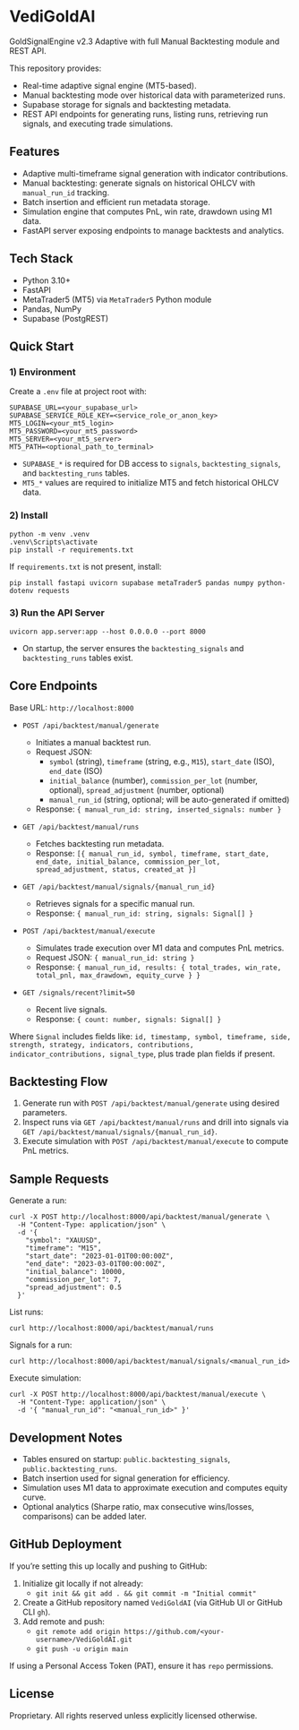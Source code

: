 # VediGoldAI

GoldSignalEngine v2.3 Adaptive with full Manual Backtesting module and REST API.

This repository provides:
- Real-time adaptive signal engine (MT5-based).
- Manual backtesting mode over historical data with parameterized runs.
- Supabase storage for signals and backtesting metadata.
- REST API endpoints for generating runs, listing runs, retrieving run signals, and executing trade simulations.

## Features
- Adaptive multi-timeframe signal generation with indicator contributions.
- Manual backtesting: generate signals on historical OHLCV with `manual_run_id` tracking.
- Batch insertion and efficient run metadata storage.
- Simulation engine that computes PnL, win rate, drawdown using M1 data.
- FastAPI server exposing endpoints to manage backtests and analytics.

## Tech Stack
- Python 3.10+
- FastAPI
- MetaTrader5 (MT5) via `MetaTrader5` Python module
- Pandas, NumPy
- Supabase (PostgREST)

## Quick Start

### 1) Environment
Create a `.env` file at project root with:

```
SUPABASE_URL=<your_supabase_url>
SUPABASE_SERVICE_ROLE_KEY=<service_role_or_anon_key>
MT5_LOGIN=<your_mt5_login>
MT5_PASSWORD=<your_mt5_password>
MT5_SERVER=<your_mt5_server>
MT5_PATH=<optional_path_to_terminal>
```

- `SUPABASE_*` is required for DB access to `signals`, `backtesting_signals`, and `backtesting_runs` tables.
- `MT5_*` values are required to initialize MT5 and fetch historical OHLCV data.

### 2) Install
```
python -m venv .venv
.venv\Scripts\activate
pip install -r requirements.txt
```

If `requirements.txt` is not present, install:
```
pip install fastapi uvicorn supabase metaTrader5 pandas numpy python-dotenv requests
```

### 3) Run the API Server
```
uvicorn app.server:app --host 0.0.0.0 --port 8000
```

- On startup, the server ensures the `backtesting_signals` and `backtesting_runs` tables exist.

## Core Endpoints

Base URL: `http://localhost:8000`

- `POST /api/backtest/manual/generate`
  - Initiates a manual backtest run.
  - Request JSON:
    - `symbol` (string), `timeframe` (string, e.g., `M15`), `start_date` (ISO), `end_date` (ISO)
    - `initial_balance` (number), `commission_per_lot` (number, optional), `spread_adjustment` (number, optional)
    - `manual_run_id` (string, optional; will be auto-generated if omitted)
  - Response: `{ manual_run_id: string, inserted_signals: number }`

- `GET /api/backtest/manual/runs`
  - Fetches backtesting run metadata.
  - Response: `[{ manual_run_id, symbol, timeframe, start_date, end_date, initial_balance, commission_per_lot, spread_adjustment, status, created_at }]`

- `GET /api/backtest/manual/signals/{manual_run_id}`
  - Retrieves signals for a specific manual run.
  - Response: `{ manual_run_id: string, signals: Signal[] }`

- `POST /api/backtest/manual/execute`
  - Simulates trade execution over M1 data and computes PnL metrics.
  - Request JSON: `{ manual_run_id: string }`
  - Response: `{ manual_run_id, results: { total_trades, win_rate, total_pnl, max_drawdown, equity_curve } }`

- `GET /signals/recent?limit=50`
  - Recent live signals.
  - Response: `{ count: number, signals: Signal[] }`

Where `Signal` includes fields like: `id, timestamp, symbol, timeframe, side, strength, strategy, indicators, contributions, indicator_contributions, signal_type`, plus trade plan fields if present.

## Backtesting Flow
1. Generate run with `POST /api/backtest/manual/generate` using desired parameters.
2. Inspect runs via `GET /api/backtest/manual/runs` and drill into signals via `GET /api/backtest/manual/signals/{manual_run_id}`.
3. Execute simulation with `POST /api/backtest/manual/execute` to compute PnL metrics.

## Sample Requests

Generate a run:
```
curl -X POST http://localhost:8000/api/backtest/manual/generate \
  -H "Content-Type: application/json" \
  -d '{
    "symbol": "XAUUSD",
    "timeframe": "M15",
    "start_date": "2023-01-01T00:00:00Z",
    "end_date": "2023-03-01T00:00:00Z",
    "initial_balance": 10000,
    "commission_per_lot": 7,
    "spread_adjustment": 0.5
  }'
```

List runs:
```
curl http://localhost:8000/api/backtest/manual/runs
```

Signals for a run:
```
curl http://localhost:8000/api/backtest/manual/signals/<manual_run_id>
```

Execute simulation:
```
curl -X POST http://localhost:8000/api/backtest/manual/execute \
  -H "Content-Type: application/json" \
  -d '{ "manual_run_id": "<manual_run_id>" }'
```

## Development Notes
- Tables ensured on startup: `public.backtesting_signals`, `public.backtesting_runs`.
- Batch insertion used for signal generation for efficiency.
- Simulation uses M1 data to approximate execution and computes equity curve.
- Optional analytics (Sharpe ratio, max consecutive wins/losses, comparisons) can be added later.

## GitHub Deployment
If you’re setting this up locally and pushing to GitHub:
1. Initialize git locally if not already:
   - `git init && git add . && git commit -m "Initial commit"`
2. Create a GitHub repository named `VediGoldAI` (via GitHub UI or GitHub CLI `gh`).
3. Add remote and push:
   - `git remote add origin https://github.com/<your-username>/VediGoldAI.git`
   - `git push -u origin main`

If using a Personal Access Token (PAT), ensure it has `repo` permissions.

## License
Proprietary. All rights reserved unless explicitly licensed otherwise.